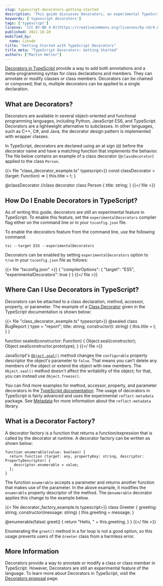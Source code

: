```yaml
---
slug: typescript-decorators-getting-started
description: 'This guide discusses Decorators, an experimental TypeScript feature. You learn how to enable Decorators in TypeScript, and the syntax for creating Decorators.'
keywords: ['typescript decorators']
tags: ['typescript']
license: '[CC BY-ND 4.0](https://creativecommons.org/licenses/by-nd/4.0)'
published: 2021-10-28
modified_by:
  name: Linode
title: "Getting Started with TypeScript Decorators"
title_meta: "TypeScript Decorators: Getting Started"
authors: ["Martin Heller"]
---
```


[Decorators in TypeScript](https://www.typescriptlang.org/docs/handbook/decorators.html) provide a way to add both annotations and a meta-programming syntax for class declarations and members. They can annotate or modify classes or class members. Decorators can be chained or composed; that is, multiple decorators can be applied to a single declaration.

## What are Decorators?

Decorators are available in several object-oriented and functional programming languages, including Python, JavaScript ES6, and TypeScript. Decorators are a lightweight alternative to subclasses. In other languages, such as C++, C#, and Java, the decorator design pattern is implemented with wrapper classes.

In TypeScript, decorators are declared using an at sign (`@`) before the decorator name and have a matching function that implements the behavior. The file below contains an example of a class decorator (`@classDecorator`) applied to the class `Person`.

{{< file "class_decorator_example.ts" typescript>}}
const classDecorator = (target: Function) => {
  this.title = t;
}

@classDecorator  //class decorator
class Person {
  title: string;
}
{{</ file >}}

## How Do I Enable Decorators in TypeScript?

As of writing this guide, decorators are still an experimental feature in TypeScript. To enable this feature, set the `experimentalDecorators` compiler flag either on the command line or in your `tsconfig.json` file.

To enable the decorators feature from the command line, use the following command:

    tsc --target ES5 --experimentalDecorators

Decorators can be enabled by setting `experimentalDecorators` option to `true` in your `tsconfig.json` file as follows:

{{< file "tsconfig.json" >}}
{
  "compilerOptions": {
    "target": "ES5",
    "experimentalDecorators": true
  }
}
{{</ file >}}

## Where Can I Use Decorators in TypeScript?

Decorators can be attached to a class declaration, method, accessor, property, or parameter. The example of a [Class Decorator](https://www.typescriptlang.org/docs/handbook/decorators.html#class-decorators) given in the TypeScript documentation is shown below:

{{< file "class_decorator_example.ts" typescript>}}
@sealed
class BugReport {
  type = "report";
  title: string;
  constructor(t: string) {
    this.title = t;
  }
}

function sealed(constructor: Function) {
  Object.seal(constructor);
  Object.seal(constructor.prototype);
}
{{</ file >}}

JavaScript's [`Object.seal()`](https://developer.mozilla.org/en-US/docs/Web/JavaScript/Reference/Global_Objects/Object/seal) method changes the `configurable` property descriptor the object's parameter to `false`. That means you can’t delete any members of the object or extend the object with new members. The `Object.seal()` method doesn't affect the writability of the object; for that, you can instead use `Object.freeze()`.

You can find more examples for method, accessor, property, and parameter decorators in the [TypeScript documentation](https://www.typescriptlang.org/docs/handbook/decorators.html#method-decorators). The usage of decorators in TypeScript is fairly advanced and uses the experimental `reflect-metadata` package. See [Metadata](https://www.typescriptlang.org/docs/handbook/decorators.html#metadata) for more information about the `reflect-metadata` library.

## What is a Decorator Factory?

A decorator factory is a function that returns a function/expression that is called by the decorator at runtime. A decorator factory can be written as shown below:

    function enumerable(value: boolean) {
      return function (target: any, propertyKey: string, descriptor: PropertyDescriptor) {
        descriptor.enumerable = value;
      };
    }

The function `enumerable` accepts a parameter and returns another function that makes use of the parameter. In the above example, it modifies the `enumerable` property descriptor of the method. The `@enumerable` decorator applies this change to the example below.

{{< file decorator_factory_example.ts typescript>}}
class Greeter {
  greeting: string;
  constructor(message: string) {
    this.greeting = message;
  }

  @enumerable(false)
  greet() {
    return "Hello, " + this.greeting;
  }
}
{{</ file >}}

Enumerating the `greet()` method in a for loop is not a good option, so this usage prevents users of the `Greeter` class from a harmless error.

## More Information

Decorators provide a way to annotate or modify a class or class member in TypeScript. However, Decorators are still an experimental feature of the language. To learn more about Decorators in TypeScript, visit the [Decorators proposal](https://github.com/tc39/proposal-decorators) page.
